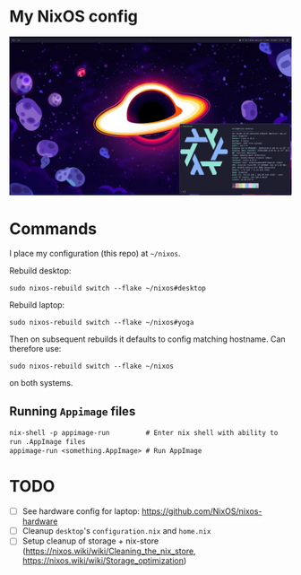 # My NixOS config
![screenshot of desktop + fastfetch](./img/sample.png)

# Commands
I place my configuration (this repo) at `~/nixos`.

Rebuild desktop:
```shell
sudo nixos-rebuild switch --flake ~/nixos#desktop
```

Rebuild laptop:
```shell
sudo nixos-rebuild switch --flake ~/nixos#yoga
```

Then on subsequent rebuilds it defaults to config matching hostname.
Can therefore use:
```shell
sudo nixos-rebuild switch --flake ~/nixos
```
on both systems.

## Running `Appimage` files

```shell
nix-shell -p appimage-run         # Enter nix shell with ability to run .AppImage files
appimage-run <something.AppImage> # Run AppImage
```

# TODO
- [ ] See hardware config for laptop: https://github.com/NixOS/nixos-hardware
- [ ] Cleanup `desktop`'s `configuration.nix` and `home.nix`
- [ ] Setup cleanup of storage + nix-store (https://nixos.wiki/wiki/Cleaning_the_nix_store, https://nixos.wiki/wiki/Storage_optimization)
